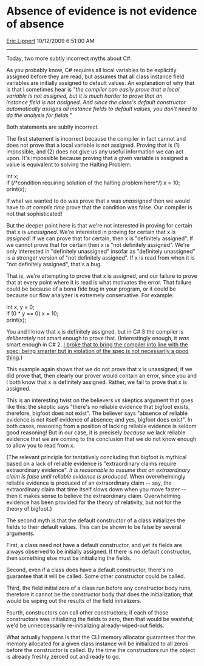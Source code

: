 # Absence of evidence is not evidence of absence

[Eric Lippert](https://social.msdn.microsoft.com/profile/Eric%20Lippert) 10/12/2009 6:51:00 AM

-----

Today, two more subtly incorrect myths about C\#.

As you probably know, C\# requires all local variables to be explicitly assigned before they are read, but assumes that all class instance field variables are initially assigned to default values. An explanation of why that is that I sometimes hear is "*the compiler can easily prove that a local variable is not assigned, but it is much harder to prove that an instance field is not assigned. And since the class's default constructor automatically assigns all instance fields to default values, you don't need to do the analysis for fields."*

Both statements are subtly incorrect.

The first statement is incorrect because the compiler in fact cannot and does not prove that a local variable is not assigned. Proving that is (1) impossible, and (2) does not give us any useful information we can act upon. It's impossible because proving that a given variable is assigned a value is equivalent to solving the Halting Problem:

 

int x;  
if (/\*condition requiring solution of the halting problem here\*/) x = 10;  
print(x);

If what we wanted to do was prove that x was *unassigned* then we would have to *at compile time* prove that the condition was false. Our compiler is not that sophisticated\!

But the deeper point here is that we're not interested in proving for certain that x is *unassigned*. We're interested in proving for certain that x is *assigned*\! If we can prove that for certain, then x is "definitely assigned". If we cannot prove that for certain then x is "not definitely assigned". We're only interested in "definitely unassigned" insofar as "definitely unassigned" is a stronger version of "not definitely assigned". If x is read from when it is "not definitely assigned", that's a bug.

That is, we're attempting to prove that x is assigned, and our failure to prove that at every point where it is read is what motivates the error. That failure could be because of a bona fide bug in your program, or it could be because our flow analyzer is extremely conservative. For example:

 

int x, y = 0;  
if (0 \* y == 0) x = 10;  
print(x);

You and I know that x is definitely assigned, but in C\# 3 the compiler is *deliberately* not smart enough to prove that. (Interestingly enough, it *was* smart enough in C\# 2. [I broke that to bring the compiler into line with the spec; being smarter but in violation of the spec is not necessarily a good thing](http://blogs.msdn.com/ericlippert/archive/2006/03/29/the-root-of-all-evil-part-two.aspx).) 

This example again shows that we do not prove that x is unassigned; if we did prove that, then clearly our prover would contain an error, since you and I both know that x is definitely assigned. Rather, we fail to prove that x is assigned.

This is an interesting twist on the believers vs skeptics argument that goes like this: the skeptic says "there's no reliable evidence that bigfoot exists, therefore, bigfoot does not exist". The believer says "absence of reliable evidence is not itself evidence of absence; and yes, bigfoot does exist". In both cases, reasoning from a position of lacking reliable evidence is seldom good reasoning\! But in our case, it is precisely *because* we lack reliable evidence that we are coming to the conclusion that we do not know enough to allow you to read from x.

(The relevant principle for tentatively concluding that bigfoot is mythical based on a lack of reliable evidence is "extraordinary claims require extraordinary evidence". *It* *is reasonable to assume that an extraordinary claim is false until reliable evidence is produced*. When overwhelmingly reliable evidence is produced of an extraordinary claim -- say, the extraordinary claim that time itself slows down when you move faster -- then it makes sense to believe the extraordinary claim. Overwhelming evidence has been provided for the theory of relativity, but not for the theory of bigfoot.)

The second myth is that the default constructor of a class initializes the fields to their default values. This can be shown to be false by several arguments.

First, a class need not have a default constructor, and yet its fields are always observed to be initially assigned. If there is no default constructor, then something else must be initializing the fields.

Second, even if a class does have a default constructor, there's no guarantee that it will be called. Some other constructor could be called.

Third, the field initializers of a class run before any constructor body runs, therefore it cannot be the constructor body that does the initialization; that would be wiping out the results of the field initializers.

Fourth, constructors can call other constructors; if each of those constructors was initializing the fields to zero, then that would be wasteful; we'd be unneccessarily re-initializing already-wiped-out fields.

What actually happens is that the CLI memory allocator guarantees that the memory allocated for a given class instance will be initialized to all zeros before the constructor is called. By the time the constructors run the object is already freshly zeroed out and ready to go.

